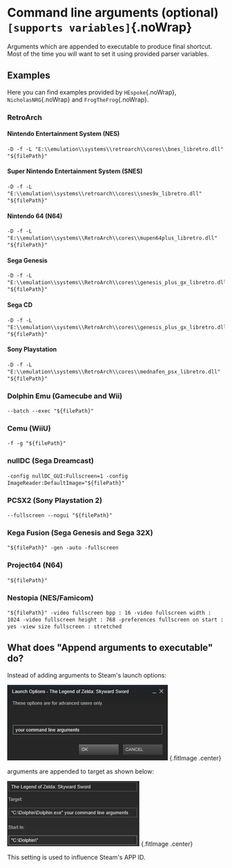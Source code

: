 # Command line arguments (optional) `[supports variables]`{.noWrap}

Arguments which are appended to executable to produce final shortcut. Most of the time you will want to set it using provided parser variables.

## Examples

Here you can find examples provided by `HEspoke`{.noWrap}, `NicholasNRG`{.noWrap} and `FrogTheFrog`{.noWrap}.

### RetroArch

#### Nintendo Entertainment System (NES)
```
-D -f -L "E:\\emulation\\systems\\retroarch\\cores\\bnes_libretro.dll" "${filePath}"
```
#### Super Nintendo Entertainment System (SNES)
```
-D -f -L "E:\\emulation\\systems\\retroarch\\cores\\snes9x_libretro.dll" "${filePath}"
```
#### Nintendo 64 (N64)
```
-D -f -L "E:\\emulation\\systems\\RetroArch\\cores\\mupen64plus_libretro.dll" "${filePath}"
```
#### Sega Genesis
```
-D -f -L "E:\\emulation\\systems\\RetroArch\\cores\\genesis_plus_gx_libretro.dll" "${filePath}"
```
#### Sega CD
```
-D -f -L "E:\\emulation\\systems\\RetroArch\\cores\\genesis_plus_gx_libretro.dll" "${filePath}"
```
#### Sony Playstation
```
-D -f -L "E:\\emulation\\systems\\RetroArch\\cores\\mednafen_psx_libretro.dll" "${filePath}"
```

### Dolphin Emu (Gamecube and Wii)

```
--batch --exec "${filePath}"
```

### Cemu (WiiU)

```
-f -g "${filePath}"
```

### nullDC (Sega Dreamcast)

```
-config nullDC_GUI:Fullscreen=1 -config ImageReader:DefaultImage="${filePath}"
```

### PCSX2 (Sony Playstation 2)

```
--fullscreen --nogui "${filePath}"
```

### Kega Fusion (Sega Genesis and Sega 32X)

```
"${filePath}" -gen -auto -fullscreen
```

### Project64 (N64)

```
"${filePath}"
```

### Nestopia (NES/Famicom)

```
"${filePath}" -video fullscreen bpp : 16 -video fullscreen width : 1024 -video fullscreen height : 768 -preferences fullscreen on start : yes -view size fullscreen : stretched 
```

## What does "Append arguments to executable" do?

Instead of adding arguments to Steam's launch options:

![Not appended arguments](../../../images/cmd-not-appended.png) {.fitImage .center}

arguments are appended to target as shown below:

![Appended arguments](../../../images/cmd-appended.png) {.fitImage .center}

This setting is used to influence Steam's APP ID.
